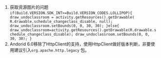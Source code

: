 1. 获取资源图片的问题
        ```
            if(Build.VERSION.SDK_INT>=Build.VERSION_CODES.LOLLIPOP){
            draw_undoclassroom = activity.getResources().getDrawable(
                    R.drawable.schedule_changeclass_disable, null);
            draw_undoclassroom.setBounds(0, 0, 30, 30);
        }else{
            draw_undoclassroom=activity.getResources().getDrawable(R.drawable.schedule_changeclass_disable);
            draw_undoclassroom.setBounds(0, 0, 30, 30);
        }
        ```
2. Andorid 6.0移除了HttpClient的支持，使用HttpClient做好版本判断，非要使用建议引入`org.apache.http.legacy` 包。